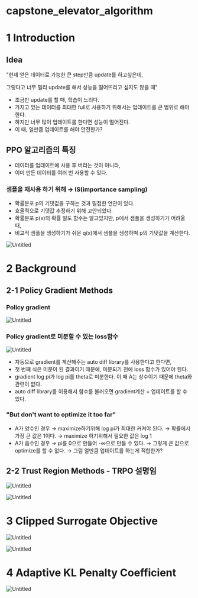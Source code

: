 # capstone_elevator_algorithm

# 1 Introduction

## Idea

"현재 얻은 데이터로 가능한 큰 step만큼 update를 하고싶은데, 

그렇다고 너무 멀리 update를 해서 성능을 떨어뜨리고 싶지도 않을 때"

- 조금만 update를 할 때, 학습이 느리다.
- 가지고 있는 데이터를 최대한 full로 사용하기 위해서는 업데이트를 큰 범위로 해야한다.
- 하지만 너무 많이 업데이트를 한다면 성능이 떨어진다.
- 이 때, 얼만큼 업데이트를 해야 안전한가?

## PPO 알고리즘의 특징

- 데이터를 업데이트에 사용 후 버리는 것이 아니라,
- 이미 만든 데이터를 여러 번 사용할 수 있다.

### 샘플을 재사용 하기 위해 → IS(importance sampling)

- 확률분포 p의 기댓값을 구하는 것과 밀접한 연관이 있다.
- 효율적으로 기댓값 추정하기 위해 고안되었다.
- 확률분포 p(x)의 확률 밀도 함수는 알고있지만, p에서 샘플을 생성하기가 어려울 때,
- 비교적 샘플을 생성하기가 쉬운 q(x)에서 샘플을 생성하며 p의 기댓값을 계산한다.

![Untitled](https://s3-us-west-2.amazonaws.com/secure.notion-static.com/5cc54a2f-cf56-4ed2-8008-112825712894/Untitled.png)

# 2 Background

## 2-1 Policy Gradient Methods

### Policy gradient

![Untitled](https://s3-us-west-2.amazonaws.com/secure.notion-static.com/98704999-4c9a-435c-a7b5-a4438f61a6c5/Untitled.png)

### Policy gradient로 미분할 수 있는 loss함수

![Untitled](https://s3-us-west-2.amazonaws.com/secure.notion-static.com/19846dc9-ead3-4526-93b8-e54861955451/Untitled.png)

- 자동으로 gradient를 계산해주는 auto diff library를 사용한다고 한다면,
- 첫 번째 식은 미분이 된 결과이기 때문에, 미분되기 전에 loss 함수가 있어야 된다.
- gradient log pi가 log pi를 theta로 미분한다. 이 때 A는 상수이기 때문에 theta와 관련이 없다.
- auto diff library를 이용해서 함수를 불러오면 gradient계산 + 업데이트를 할 수 있다.

### "But don't want to optimize it too far"

- A가 양수인 경우 → maximize하기위해 log pi가 최대한 커져야 된다. → 확률에서 가장 큰 값은 1이다. → maximize 하기위해서 필요한 값은 log 1
- A가 음수인 경우 → pi를 0으로 만들어 -∞으로 만들 수 있다. → 그렇게 큰 값으로 optimize를 할 수 없다. → 그럼 얼만큼 업데이트를 하는게 적합한가?

## 2-2 Trust Region Methods - TRPO 설명임

![Untitled](https://s3-us-west-2.amazonaws.com/secure.notion-static.com/a0fafa3f-197e-4b4c-ae57-8aaf6e3e0cbb/Untitled.png)

![Untitled](https://s3-us-west-2.amazonaws.com/secure.notion-static.com/183ba7c7-378e-4a75-86b8-6194d7a809bc/Untitled.png)

# 3 Clipped Surrogate Objective

![Untitled](https://s3-us-west-2.amazonaws.com/secure.notion-static.com/29fe5fa2-bda6-463b-8096-4e56410d2422/Untitled.png)

![Untitled](https://s3-us-west-2.amazonaws.com/secure.notion-static.com/576badd8-b8e4-4737-9376-89fe9bfd4619/Untitled.png)

# 4 Adaptive KL Penalty Coefficient

![Untitled](https://s3-us-west-2.amazonaws.com/secure.notion-static.com/fbe36871-4232-4acf-9ccf-d662265db869/Untitled.png)
